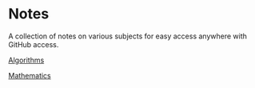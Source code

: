 # Notes

A collection of notes on various subjects for easy access anywhere with GitHub access.

[Algorithms](algorithms.md)

[Mathematics](mathematics.md)
